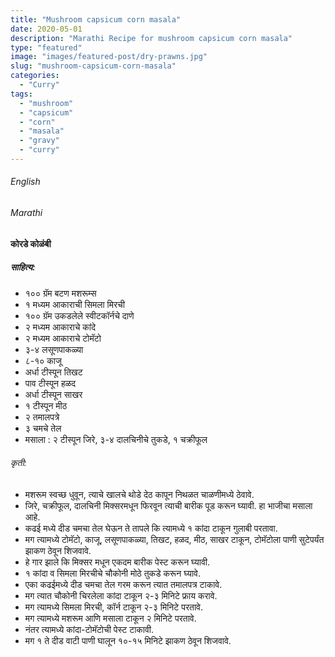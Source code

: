 ```yaml
---
title: "Mushroom capsicum corn masala"
date: 2020-05-01
description: "Marathi Recipe for mushroom capsicum corn masala"
type: "featured"
image: "images/featured-post/dry-prawns.jpg"
slug: "mushroom-capsicum-corn-masala"
categories: 
  - "Curry"
tags:
  - "mushroom"
  - "capsicum"
  - "corn"
  - "masala"
  - "gravy"
  - "curry"
---
```


###### English






###### Marathi


#### कोरडे कोळंबी

##### साहित्य: 

 
- १०० ग्रॅम बटण मशरूम्स 
- १ मध्यम आकाराची सिमला मिरची 
- १०० ग्रॅम उकडलेले स्वीटकॉर्नचे दाणे 
- २ मध्यम आकाराचे कांदे 
- २ मध्यम आकाराचे टोमॅटो 
- ३-४ लसूणपाकळ्या 
- ८-१० काजू 
- अर्धा टीस्पून तिखट 
- पाव टीस्पून हळद 
- अर्धा टीस्पून साखर 
- १ टीस्पून मीठ 
- २ तमालपत्रे 
- ३ चमचे तेल
- मसाला : २ टीस्पून जिरे, ३-४ दालचिनीचे तुकडे, १ चक्रीफूल 



###### कृती:


- मशरूम स्वच्छ धुवून, त्याचे खालचे थोडे देठ कापून निथळत चाळणीमध्ये ठेवावे. 
- जिरे, चक्रीफूल, दालचिनी मिक्सरमधून फिरवून त्याची बारीक पूड करून घ्यावी. हा भाजीचा मसाला आहे. 
- कढई मध्ये दीड चमचा तेल घेऊन ते तापले कि त्यामध्ये १ कांदा टाकून गुलाबी परतावा. 
- मग त्यामध्ये टोमॅटो, काजू, लसूणपाकळ्या, तिखट, हळद, मीठ, साखर टाकून, टोमॅटोला पाणी सुटेपर्यंत झाकण ठेवून शिजवावे. 
- हे गार झाले कि मिक्सर मधून एकदम बारीक पेस्ट करून घ्यावी. 
- १ कांदा व सिमला मिरचीचे चौकोनी मोठे तुकडे करून घ्यावे. 
- एका कढईमध्ये दीड चमचा तेल गरम करून त्यात तमालपत्र टाकावे. 
- मग त्यात चौकोनी चिरलेला कांदा टाकून २-३ मिनिटे फ्राय करावे. 
- मग त्यामध्ये सिमला मिरची, कॉर्न टाकून २-३ मिनिटे परतावे. 
- मग त्यामध्ये मशरूम आणि मसाला टाकून २ मिनिटे परतावे. 
- नंतर त्यामध्ये कांदा-टोमॅटोची पेस्ट टाकावी. 
- मग १ ते दीड वाटी पाणी घालून १०-१५ मिनिटे झाकण ठेवून शिजवावे. 




